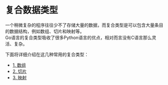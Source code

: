 # 复合数据类型

一个稍微复杂的程序往往少不了存储大量的数据，而复合类型是可以包含大量条目的数据结构，例如数组、切片和映射等。  
Go语言的复合类型吸收了很多Python语言的优点，相对而言没有C语言那么灵活、复杂。

下面将详细介绍在这几种常用的复合类型：

* [1. 数组](/progress/complex_type-array)
* [2. 切片](/progress/complex_type-slice)
* [3. 映射](/progress/complex_type-map)